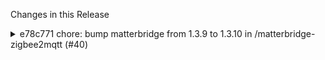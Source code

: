 Changes in this Release

<details><summary>e78c771 chore: bump matterbridge from 1.3.9 to 1.3.10 in /matterbridge-zigbee2mqtt (#40)</summary>
chore: bump matterbridge from 1.3.9 to 1.3.10 in /matterbridge-zigbee2mqtt (#40)

Bumps [matterbridge](https://github.com/Luligu/matterbridge) from 1.3.9
to 1.3.10.
<details>
<summary>Release notes</summary>
<p><em>Sourced from <a
href="https://github.com/Luligu/matterbridge/releases">matterbridge's
releases</a>.</em></p>
<blockquote>
<h2>Release 1.3.10</h2>
<h2>[1.3.10] - 2024-07-05</h2>
<h3>Added</h3>
<ul>
<li>[fabrics]: Added fabricInfo to matterbridge in bridge mode and to
the plugins in childbridge mode.</li>
<li>[sessions]: Added sessionInfo to matterbridge in bridge mode and to
the plugins in childbridge mode.</li>
<li>[frontend]: Added fabricInfo in bridge mode and in childbridge mode
instead of QRCode if already paired.</li>
<li>[frontend]: Added sessionInfo in bridge mode and in childbridge mode
instead of QRCode if already paired.</li>
<li>[matterbridge]: Added parsePlugin to load the updated data from the
plugin even when is disabled.</li>
<li>[matterbridge]: Added an automatic plugin reinstall from npm when
the plugin is not found. (e.g. when the docker image is updated and the
plugin is not an official plugin)</li>
</ul>
<h3>Changed</h3>
<ul>
<li>[dependencies]: Update dependencies.</li>
</ul>
<!-- raw HTML omitted -->
</blockquote>
</details>
<details>
<summary>Changelog</summary>
<p><em>Sourced from <a
href="https://github.com/Luligu/matterbridge/blob/main/CHANGELOG.md">matterbridge's
changelog</a>.</em></p>
<blockquote>
<h2>[1.3.10] - 2024-07-05</h2>
<h3>Added</h3>
<ul>
<li>[fabrics]: Added fabricInfo to matterbridge in bridge mode and to
the plugins in childbridge mode.</li>
<li>[sessions]: Added sessionInfo to matterbridge in bridge mode and to
the plugins in childbridge mode.</li>
<li>[frontend]: Added fabricInfo in bridge mode and in childbridge mode
instead of QRCode if already paired.</li>
<li>[frontend]: Added sessionInfo in bridge mode and in childbridge mode
instead of QRCode if already paired.</li>
<li>[matterbridge]: Added parsePlugin to load the updated data from the
plugin even when is disabled.</li>
<li>[matterbridge]: Added an automatic plugin reinstall from npm when
the plugin is not found. (e.g. when the docker image is updated and the
plugin is not an official plugin)</li>
</ul>
<h3>Changed</h3>
<ul>
<li>[dependencies]: Update dependencies.</li>
</ul>
<!-- raw HTML omitted -->
</blockquote>
</details>
<details>
<summary>Commits</summary>
<ul>
<li><a
href="https://github.com/Luligu/matterbridge/commit/5a9042eea94a7e1e0dd356ff8ccdf41dd4ec2aaa"><code>5a9042e</code></a>
Merge pull request <a
href="https://redirect.github.com/Luligu/matterbridge/issues/78">#78</a>
from Luligu/dev</li>
<li><a
href="https://github.com/Luligu/matterbridge/commit/22ed3e8571dcba4ce4a313f0a8ff367f7912fd34"><code>22ed3e8</code></a>
Frontend 1.1.2</li>
<li><a
href="https://github.com/Luligu/matterbridge/commit/69bf843d687738963fb195811edd6dc87a2ba3f3"><code>69bf843</code></a>
Frontend 1.1.1</li>
<li><a
href="https://github.com/Luligu/matterbridge/commit/7aa0bc68ef7572597e0b569cec977c09910efabb"><code>7aa0bc6</code></a>
Release 1.3.10</li>
<li><a
href="https://github.com/Luligu/matterbridge/commit/cd14dc3f918524c2b06b77f8792c04c4386cc08b"><code>cd14dc3</code></a>
Added an automatic plugin reinstall from npm</li>
<li><a
href="https://github.com/Luligu/matterbridge/commit/b03dbb16520adf0ae42715b0b490465fb18b7479"><code>b03dbb1</code></a>
Added an automatic plugin reinstall from npm</li>
<li><a
href="https://github.com/Luligu/matterbridge/commit/d273cb56ee6ee9611fdf84dbe870a2dc6b7d6647"><code>d273cb5</code></a>
Jest</li>
<li><a
href="https://github.com/Luligu/matterbridge/commit/06341e84e43a5499663f0db78a94b04192f43dba"><code>06341e8</code></a>
Jest</li>
<li><a
href="https://github.com/Luligu/matterbridge/commit/f2775e7d224439f17be6baf6264025960a2405ac"><code>f2775e7</code></a>
Jest</li>
<li><a
href="https://github.com/Luligu/matterbridge/commit/43f5779991f1ec5254ecb033dd5faf291ce441cb"><code>43f5779</code></a>
Fix sesssions</li>
<li>Additional commits viewable in <a
href="https://github.com/Luligu/matterbridge/compare/1.3.9...1.3.10">compare
view</a></li>
</ul>
</details>
<br />


[![Dependabot compatibility
score](https://dependabot-badges.githubapp.com/badges/compatibility_score?dependency-name=matterbridge&package-manager=npm_and_yarn&previous-version=1.3.9&new-version=1.3.10)](https://docs.github.com/en/github/managing-security-vulnerabilities/about-dependabot-security-updates#about-compatibility-scores)

Dependabot will resolve any conflicts with this PR as long as you don't
alter it yourself. You can also trigger a rebase manually by commenting
`@dependabot rebase`.

[//]: # (dependabot-automerge-start)
[//]: # (dependabot-automerge-end)

---

<details>
<summary>Dependabot commands and options</summary>
<br />

You can trigger Dependabot actions by commenting on this PR:
- `@dependabot rebase` will rebase this PR
- `@dependabot recreate` will recreate this PR, overwriting any edits
that have been made to it
- `@dependabot merge` will merge this PR after your CI passes on it
- `@dependabot squash and merge` will squash and merge this PR after
your CI passes on it
- `@dependabot cancel merge` will cancel a previously requested merge
and block automerging
- `@dependabot reopen` will reopen this PR if it is closed
- `@dependabot close` will close this PR and stop Dependabot recreating
it. You can achieve the same result by closing it manually
- `@dependabot show <dependency name> ignore conditions` will show all
of the ignore conditions of the specified dependency
- `@dependabot ignore this major version` will close this PR and stop
Dependabot creating any more for this major version (unless you reopen
the PR or upgrade to it yourself)
- `@dependabot ignore this minor version` will close this PR and stop
Dependabot creating any more for this minor version (unless you reopen
the PR or upgrade to it yourself)
- `@dependabot ignore this dependency` will close this PR and stop
Dependabot creating any more for this dependency (unless you reopen the
PR or upgrade to it yourself)


</details>

Signed-off-by: dependabot[bot] <support@github.com>
Co-authored-by: dependabot[bot] <49699333+dependabot[bot]@users.noreply.github.com></details>
